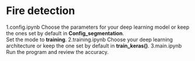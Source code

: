# Fire detection
1.config.ipynb
Choose the parameters for your deep learning model or keep the ones set by default in **Config_segmentation**.<br />
Set the mode to **training**.
2.training.ipynb
Choose your deep learning architecture or keep the one set by default in **train_keras()**.
3.main.ipynb
Run the program and review the accuracy.



